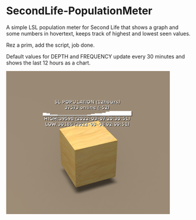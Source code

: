# SecondLife-PopulationMeter
A simple LSL population meter for Second Life that shows a graph and some numbers in hovertext, keeps track of highest and lowest seen values.

Rez a prim, add the script, job done.

Default values for DEPTH and FREQUENCY update every 30 minutes and shows the last 12 hours as a chart.

![Plywood cube showing the output of the population meter](assets/SecondLIfe%20PopulationMeter%20Screenshot.png)
